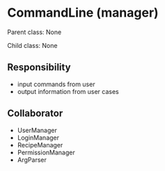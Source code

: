 # CommandLine (manager)

Parent class: None 

Child class: None

## Responsibility

- input commands from user 
- output information from user cases

## Collaborator

- UserManager
- LoginManager
- RecipeManager
- PermissionManager
- ArgParser